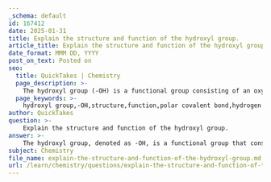 ```yaml
---
_schema: default
id: 167412
date: 2025-01-31
title: Explain the structure and function of the hydroxyl group.
article_title: Explain the structure and function of the hydroxyl group.
date_format: MMM DD, YYYY
post_on_text: Posted on
seo:
  title: QuickTakes | Chemistry
  page_description: >-
    The hydroxyl group (-OH) is a functional group consisting of an oxygen atom bonded to a hydrogen atom, known for its polarity and ability to form hydrogen bonds, enhancing the solubility of organic compounds and playing a significant role in alcohol formation and various biological processes.
  page_keywords: >-
    hydroxyl group,-OH,structure,function,polar covalent bond,hydrogen bonding,solubility,alcohol formation,biological significance,organic compounds
author: QuickTakes
question: >-
    Explain the structure and function of the hydroxyl group.
answer: >-
    The hydroxyl group, denoted as -OH, is a functional group that consists of an oxygen atom covalently bonded to a hydrogen atom. This structure imparts several important characteristics and functions to molecules that contain this group.\n\n### Structure of the Hydroxyl Group\n- **Composition**: The hydroxyl group is made up of one oxygen atom and one hydrogen atom. The oxygen atom is more electronegative than the hydrogen atom, which leads to a polar covalent bond. This polarity results in a partial negative charge on the oxygen and a partial positive charge on the hydrogen.\n\n### Properties of the Hydroxyl Group\n- **Polarity**: The polar nature of the hydroxyl group allows it to form hydrogen bonds with other molecules, particularly water. This property makes compounds containing hydroxyl groups hydrophilic (water-attracting).\n- **Solubility**: The ability to form hydrogen bonds significantly enhances the solubility of organic compounds in water. For example, ethanol (C₂H₅OH), which contains a hydroxyl group, is highly soluble in water due to its capacity to engage in hydrogen bonding.\n\n### Role in Alcohol Formation\nThe presence of a hydroxyl group is essential in the formation of alcohols, which are organic compounds characterized by one or more hydroxyl groups attached to carbon atoms. The hydroxyl group not only contributes to the polar characteristics of alcohols but also plays a crucial role in their physical properties, such as boiling points and solubility. \n\n### Biological Significance\nIn biological systems, the hydroxyl group is vital for various biochemical processes. Its ability to form hydrogen bonds influences the interactions between molecules, affecting the structure and function of biological macromolecules. For instance, the solubility of sugars and alcohols in water is largely due to the presence of hydroxyl groups, which is critical for their roles in metabolism and cellular functions.\n\nIn summary, the hydroxyl group (-OH) is a polar functional group that enhances the solubility of organic compounds in water, plays a key role in the formation of alcohols, and is significant in various biological processes due to its ability to form hydrogen bonds.
subject: Chemistry
file_name: explain-the-structure-and-function-of-the-hydroxyl-group.md
url: /learn/chemistry/questions/explain-the-structure-and-function-of-the-hydroxyl-group
---
```


&nbsp;